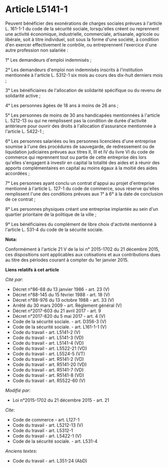 # Article L5141-1

Peuvent bénéficier des exonérations de charges sociales prévues à l'article L. 161-1-1 du code de la sécurité sociale,
lorsqu'elles créent ou reprennent une activité économique, industrielle, commerciale, artisanale, agricole ou libérale, soit
à titre individuel, soit sous la forme d'une société, à condition d'en exercer effectivement le contrôle, ou entreprennent
l'exercice d'une autre profession non salariée : 

1° Les demandeurs d'emploi indemnisés ; 

2° Les demandeurs d'emploi non indemnisés inscrits à l'institution mentionnée à l'article L. 5312-1 six mois au cours des
dix-huit derniers mois ; 

3° Les bénéficiaires de l'allocation de solidarité spécifique ou du revenu de solidarité active ; 

4° Les personnes âgées de 18 ans à moins de 26 ans ; 

5° Les personnes de moins de 30 ans handicapées mentionnées à l'article L. 5212-13 ou qui ne remplissent pas la condition de
durée d'activité antérieure pour ouvrir des droits à l'allocation d'assurance mentionnée à l'article L. 5422-1 ; 

6° Les personnes salariées ou les personnes licenciées d'une entreprise soumise à l'une des procédures de sauvegarde, de
redressement ou de liquidation judiciaires prévues aux titres II, III et IV du livre VI du code de commerce qui reprennent
tout ou partie de cette entreprise dès lors qu'elles s'engagent à investir en capital la totalité des aides et à réunir des
apports complémentaires en capital au moins égaux à la moitié des aides accordées ; 

7° Les personnes ayant conclu un contrat d'appui au projet d'entreprise mentionné à l'article L. 127-1 du code de commerce,
sous réserve qu'elles remplissent l'une des conditions prévues aux 1° à 6° à la date de conclusion de ce contrat ; 

8° Les personnes physiques créant une entreprise implantée au sein d'un quartier prioritaire de la politique de la ville ; 

9° Les bénéficiaires du complément de libre choix d'activité mentionné à l'article L. 531-4 du code de la sécurité sociale.

**Nota:**

Conformément à l'article 21 V de la loi n° 2015-1702 du 21 décembre 2015, ces dispositions sont applicables aux cotisations
et aux contributions dues au titre des périodes courant à compter du 1er janvier 2015.

**Liens relatifs à cet article**

_Cité par_:

  - Décret n°86-68 du 13 janvier 1986 - art. 23 (V)
  - Décret n°88-145 du 15 février 1988 - art. 18 (V)
  - Décret n°88-976 du 13 octobre 1988 - art. 33 (V)
  - Arrêté du 30 mars 2009 - art. Règlement général (V)
  - Décret n°2017-603 du 21 avril 2017 - art. 9
  - Décret n°2017-820 du 5 mai 2017 - art. 4 (V)
  - Code de la sécurité sociale. - art. D356-3 (V)
  - Code de la sécurité sociale. - art. L161-1-1 (V)
  - Code du travail - art. L5141-2 (V)
  - Code du travail - art. L5141-3 (VD)
  - Code du travail - art. L5141-4 (VD)
  - Code du travail - art. L5522-21 (VD)
  - Code du travail - art. L5524-5 (VT)
  - Code du travail - art. R5141-2 (VD)
  - Code du travail - art. R5141-20 (VD)
  - Code du travail - art. R5141-7 (VD)
  - Code du travail - art. R5141-8 (VD)
  - Code du travail - art. R5522-60 (V)

_Modifié par_:

  - Loi n°2015-1702 du 21 décembre 2015 - art. 21

_Cite_:

  - Code de commerce - art. L127-1
  - Code du travail - art. L5212-13 (V)
  - Code du travail - art. L5312-1
  - Code du travail - art. L5422-1 (V)
  - Code de la sécurité sociale. - art. L531-4

_Anciens textes_:

  - Code du travail - art. L351-24 (AbD)
